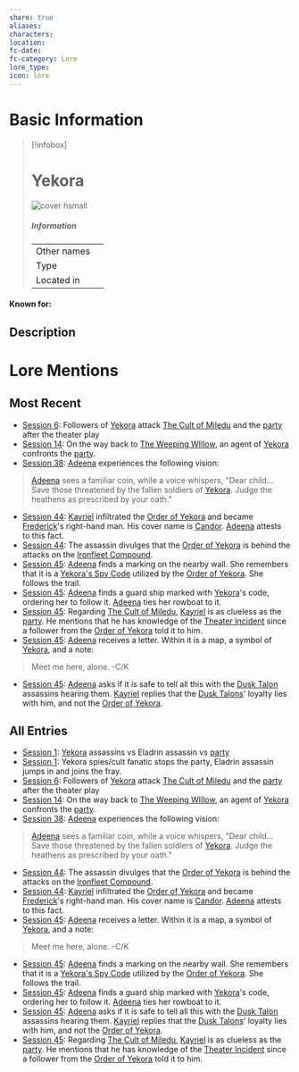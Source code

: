 ```yaml
---
share: true
aliases: 
characters: 
location: 
fc-date: 
fc-category: Lore
lore_type: 
icon: lore
---
```

# Basic Information
> [!infobox]
> # Yekora
> ![cover hsmall](insertimage.png)
> ##### Information
> |   |  |
> | ---- | ---- |
> | Other names | |
> | Type||
> | Located in | |
#### Known for:
## Description
# Lore Mentions
## Most Recent
- [Session 6](../../../Session%206.md): Followers of [Yekora](Yekora.md) attack [The Cult of Miledu](The%20Cult%20of%20Miledu.md) and the [party](Seven%20Up....md) after the theater play
- [Session 14](../../../Session%2014.md): On the way back to [The Weeping WIllow](The%20Weeping%20WIllow.md), an agent of [Yekora](Yekora.md) confronts the [party](Seven%20Up....md).
- [Session 38](../../Session%20Log/Session%2038.md): [Adeena](Adeena%20Oberon.md) experiences the following vision:
>[Adeena](Adeena%20Oberon.md) sees a familiar coin, while a voice whispers, "Dear child... Save those threatened by the fallen soldiers of [Yekora](Yekora.md). Judge the heathens as prescribed by your oath."
- [Session 44](../../Session%20Log/Session%2044.md): [Kayriel](Kayriel%20Acquermann.md) infiltrated the [Order of Yekora](Followers%20of%20Yekora.md) and became [Frederick](Frederick%20Oberon.md)'s right-hand man. His cover name is [Candor](Kayriel%20Acquermann.md). [Adeena](Adeena%20Oberon.md) attests to this fact.
- [Session 44](../../Session%20Log/Session%2044.md): The assassin divulges that the [Order of Yekora](Followers%20of%20Yekora.md) is behind the attacks on the [Ironfleet Compound](Ironfleet%20Compound.md).
- [Session 45](../../Session%20Log/Session%2045.md): [Adeena](Adeena%20Oberon.md) finds a marking on the nearby wall. She remembers that it is a [Yekora's Spy Code](Yekora's%20Spy%20Code.md) utilized by the [Order of Yekora](Followers%20of%20Yekora.md). She follows the trail.
- [Session 45](../../Session%20Log/Session%2045.md): [Adeena](Adeena%20Oberon.md) finds a guard ship marked with [Yekora](Yekora.md)'s code, ordering her to follow it. [Adeena](Adeena%20Oberon.md) ties her rowboat to it.
- [Session 45](../../Session%20Log/Session%2045.md): Regarding [The Cult of Miledu](The%20Cult%20of%20Miledu.md), [Kayriel](Kayriel%20Acquermann.md) is as clueless as the [party](Seven%20Up....md). He mentions that he has knowledge of the [Theater Incident](Theater%20Incident.md) since a follower from the [Order of Yekora](Followers%20of%20Yekora.md) told it to him.
- [Session 45](../../Session%20Log/Session%2045.md): [Adeena](Adeena%20Oberon.md) receives a letter. Within it is a map, a symbol of [Yekora](Yekora.md), and a note:
> Meet me here, alone.
> -C/K
- [Session 45](../../Session%20Log/Session%2045.md): [Adeena](Adeena%20Oberon.md) asks if it is safe to tell all this with the [Dusk Talon](Dusk%20Talons.md) assassins hearing them. [Kayriel](Kayriel%20Acquermann.md) replies that the [Dusk Talons](Dusk%20Talons.md)' loyalty lies with him, and not the [Order of Yekora](Followers%20of%20Yekora.md).

## All Entries
- [Session 1](../../../Session%201.md): [Yekora](Yekora.md) assassins vs Eladrin assassin vs [party](Seven%20Up....md)
- [Session 1](../../../Session%201.md): Yekora spies/cult fanatic stops the party, Eladrin assassin jumps in and joins the fray.
- [Session 6](../../../Session%206.md): Followers of [Yekora](Yekora.md) attack [The Cult of Miledu](The%20Cult%20of%20Miledu.md) and the [party](Seven%20Up....md) after the theater play
- [Session 14](../../../Session%2014.md): On the way back to [The Weeping WIllow](The%20Weeping%20WIllow.md), an agent of [Yekora](Yekora.md) confronts the [party](Seven%20Up....md).
- [Session 38](../../Session%20Log/Session%2038.md): [Adeena](Adeena%20Oberon.md) experiences the following vision:
>[Adeena](Adeena%20Oberon.md) sees a familiar coin, while a voice whispers, "Dear child... Save those threatened by the fallen soldiers of [Yekora](Yekora.md). Judge the heathens as prescribed by your oath."
- [Session 44](../../Session%20Log/Session%2044.md): The assassin divulges that the [Order of Yekora](Followers%20of%20Yekora.md) is behind the attacks on the [Ironfleet Compound](Ironfleet%20Compound.md).
- [Session 44](../../Session%20Log/Session%2044.md): [Kayriel](Kayriel%20Acquermann.md) infiltrated the [Order of Yekora](Followers%20of%20Yekora.md) and became [Frederick](Frederick%20Oberon.md)'s right-hand man. His cover name is [Candor](Kayriel%20Acquermann.md). [Adeena](Adeena%20Oberon.md) attests to this fact.
- [Session 45](../../Session%20Log/Session%2045.md): [Adeena](Adeena%20Oberon.md) receives a letter. Within it is a map, a symbol of [Yekora](Yekora.md), and a note:
> Meet me here, alone.
> -C/K
- [Session 45](../../Session%20Log/Session%2045.md): [Adeena](Adeena%20Oberon.md) finds a marking on the nearby wall. She remembers that it is a [Yekora's Spy Code](Yekora's%20Spy%20Code.md) utilized by the [Order of Yekora](Followers%20of%20Yekora.md). She follows the trail.
- [Session 45](../../Session%20Log/Session%2045.md): [Adeena](Adeena%20Oberon.md) finds a guard ship marked with [Yekora](Yekora.md)'s code, ordering her to follow it. [Adeena](Adeena%20Oberon.md) ties her rowboat to it.
- [Session 45](../../Session%20Log/Session%2045.md): [Adeena](Adeena%20Oberon.md) asks if it is safe to tell all this with the [Dusk Talon](Dusk%20Talons.md) assassins hearing them. [Kayriel](Kayriel%20Acquermann.md) replies that the [Dusk Talons](Dusk%20Talons.md)' loyalty lies with him, and not the [Order of Yekora](Followers%20of%20Yekora.md).
- [Session 45](../../Session%20Log/Session%2045.md): Regarding [The Cult of Miledu](The%20Cult%20of%20Miledu.md), [Kayriel](Kayriel%20Acquermann.md) is as clueless as the [party](Seven%20Up....md). He mentions that he has knowledge of the [Theater Incident](Theater%20Incident.md) since a follower from the [Order of Yekora](Followers%20of%20Yekora.md) told it to him.
